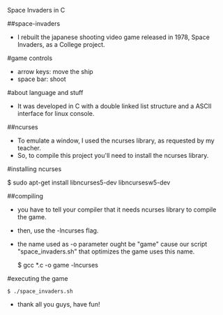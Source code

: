 Space Invaders in C

##space-invaders

- I rebuilt the japanese shooting video game released in 1978, Space Invaders, as a College project.

#game controls
- arrow keys: move the ship
- space bar: shoot

#about language and stuff

- It was developed in C with a double linked list structure and a ASCII interface for linux console.

##ncurses

- To emulate a window, I used the ncurses library, as requested by my teacher. 
- So, to compile this project you'll need to install the ncurses library.

#installing ncurses

$ sudo apt-get install libncurses5-dev libncursesw5-dev

##compiling

- you have to tell your compiler that it needs ncurses library to compile the game.

- then, use the -lncurses flag.

- the name used as -o parameter ought be "game" cause our script "space_invaders.sh" that optimizes the game
uses this name. 

	$ gcc *.c -o game -lncurses

#executing the game

	$ ./space_invaders.sh

- thank all you guys, have fun!
